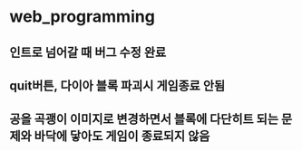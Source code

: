 # web_programming

## 인트로 넘어갈 때 버그 수정 완료

## quit버튼, 다이아 블록 파괴시 게임종료 안됨


## 공을 곡괭이 이미지로 변경하면서 블록에 다단히트 되는 문제와 바닥에 닿아도 게임이 종료되지 않음
